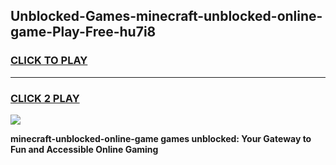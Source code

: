 
## Unblocked-Games-minecraft-unblocked-online-game-Play-Free-hu7i8
<h3>
<a href="https://premium76.site?title=minecraft-unblocked-online-game&ref=18A1">CLICK TO PLAY</a></h3>
<hr>

<h3>
<a href="https://premium76.site?title=minecraft-unblocked-online-game&ref=18A1">CLICK 2 PLAY</a>
  
</h3>

<a href="https://premium76.site?title=minecraft-unblocked-online-game&ref=18A1"><img src="https://clearcache.store/games.png"></a>


**minecraft-unblocked-online-game games unblocked: Your Gateway to Fun and Accessible Online Gaming**
